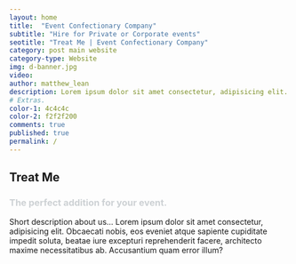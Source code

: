 ```yaml
---
layout: home
title:  "Event Confectionary Company"
subtitle: "Hire for Private or Corporate events"
seotitle: "Treat Me | Event Confectionary Company"
category: post main website 
category-type: Website
img: d-banner.jpg
video: 
author: matthew_lean
description: Lorem ipsum dolor sit amet consectetur, adipisicing elit. Obcaecati nobis, eos eveniet atque sapiente cupiditate impedit soluta, beatae iure excepturi reprehenderit facere, architecto maxime necessitatibus ab. Accusantium quam error illum? 
# Extras.
color-1: 4c4c4c
color-2: f2f2f200
comments: true
published: true
permalink: /
---
```


## Treat Me

<h3 style="color: #cdd1d4;">The perfect addition for your event.</h3>

Short description about us... Lorem ipsum dolor sit amet consectetur, adipisicing elit. Obcaecati nobis, eos eveniet atque sapiente cupiditate impedit soluta, beatae iure excepturi reprehenderit facere, architecto maxime necessitatibus ab. Accusantium quam error illum?

